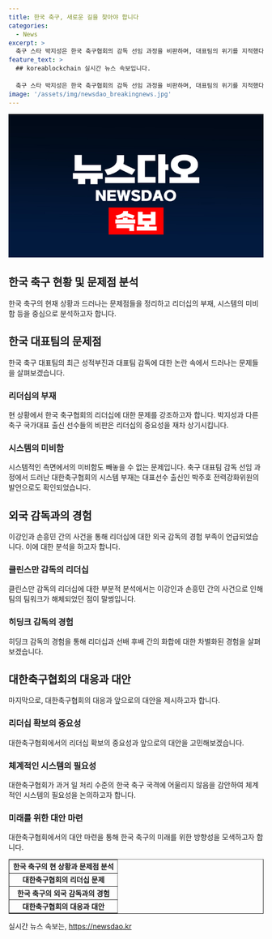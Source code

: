 ```yaml
---
title: 한국 축구, 새로운 길을 찾아야 합니다
categories:
  - News
excerpt: >
  축구 스타 박지성은 한국 축구협회의 감독 선임 과정을 비판하며, 대표팀의 위기를 지적했다. 각종 축구 대회에서의 성적 부진과 감독 및 리더십의 문제, 그리고 대한축구협회의 결정 과정에 대한 비판을 통해 한국 축구의 위기를 지적하고 있다. 이에 대한 대국민의 우려와 감독 및 리더십 문제에 대한 비판적 시각을 보도하면서 한국 축구의 미래를 우려하는 목소리를 전달하고 있다.
feature_text: >
  ## koreablockchain 실시간 뉴스 속보입니다.

  축구 스타 박지성은 한국 축구협회의 감독 선임 과정을 비판하며, 대표팀의 위기를 지적했다. 각종 축구 대회에서의 성적 부진과 감독 및 리더십의 문제, 그리고 대한축구협회의 결정 과정에 대한 비판을 통해 한국 축구의 위기를 지적하고 있다. 이에 대한 대국민의 우려와 감독 및 리더십 문제에 대한 비판적 시각을 보도하면서 한국 축구의 미래를 우려하는 목소리를 전달하고 있다.
image: '/assets/img/newsdao_breakingnews.jpg'
---
```


<p><img src="/assets/img/newsdao_breakingnews.jpg" alt="koreablockchain 속보" /></p>

<h2 data-ke-size="size26">한국 축구 현황 및 문제점 분석</h2>

<p data-ke-size="size16">한국 축구의 현재 상황과 드러나는 문제점들을 정리하고 리더십의 부재, 시스템의 미비함 등을 중심으로 분석하고자 합니다.</p>

<h2 data-ke-size="size26">한국 대표팀의 문제점</h2>

<p data-ke-size="size16">한국 축구 대표팀의 최근 성적부진과 대표팀 감독에 대한 논란 속에서 드러나는 문제들을 살펴보겠습니다.</p>

<h3 data-ke-size="size24">리더십의 부재</h3>

<p data-ke-size="size16">현 상황에서 한국 축구협회의 리더십에 대한 문제를 강조하고자 합니다. 박지성과 다른 축구 국가대표 출신 선수들의 비판은 리더십의 중요성을 재차 상기시킵니다.</p>

<h3 data-ke-size="size24">시스템의 미비함</h3>

<p data-ke-size="size16">시스템적인 측면에서의 미비함도 빼놓을 수 없는 문제입니다. 축구 대표팀 감독 선임 과정에서 드러난 대한축구협회의 시스템 부재는 대표선수 출신인 박주호 전력강화위원의 발언으로도 확인되었습니다.</p>

<h2 data-ke-size="size26">외국 감독과의 경험</h2>

<p data-ke-size="size16">이강인과 손흥민 간의 사건을 통해 리더십에 대한 외국 감독의 경험 부족이 언급되었습니다. 이에 대한 분석을 하고자 합니다.</p>

<h3 data-ke-size="size24">클린스만 감독의 리더십</h3>

<p data-ke-size="size16">클린스만 감독의 리더십에 대한 부분적 분석에서는 이강인과 손흥민 간의 사건으로 인해 팀의 팀워크가 해체되었던 점이 말썽입니다.</p>

<h3 data-ke-size="size24">히딩크 감독의 경험</h3>

<p data-ke-size="size16">히딩크 감독의 경험을 통해 리더십과 선배 후배 간의 화합에 대한 차별화된 경험을 살펴보겠습니다.</p>

<h2 data-ke-size="size26">대한축구협회의 대응과 대안</h2>

<p data-ke-size="size16">마지막으로, 대한축구협회의 대응과 앞으로의 대안을 제시하고자 합니다.</p>

<h3 data-ke-size="size24">리더십 확보의 중요성</h3>

<p data-ke-size="size16">대한축구협회에서의 리더십 확보의 중요성과 앞으로의 대안을 고민해보겠습니다.</p>

<h3 data-ke-size="size24">체계적인 시스템의 필요성</h3>

<p data-ke-size="size16">대한축구협회가 과거 일 처리 수준의 한국 축구 국격에 어울리지 않음을 감안하여 체계적인 시스템의 필요성을 논의하고자 합니다.</p>

<h3 data-ke-size="size24">미래를 위한 대안 마련</h3>

<p data-ke-size="size16">대한축구협회에서의 대안 마련을 통해 한국 축구의 미래를 위한 방향성을 모색하고자 합니다.</p>

<table style="width: 100%;" border="1">
<tbody>
<tr>
<td style="text-align: center; height: 17px;"><b>한국 축구의 현 상황과 문제점 분석</b></td>
</tr>
<tr>
<td style="text-align: center; height: 17px;"><b>대한축구협회의 리더십 문제</b></td>
</tr>
<tr>
<td style="text-align: center; height: 17px;"><b>한국 축구의 외국 감독과의 경험</b></td>
</tr>
<tr>
<td style="text-align: center; height: 17px;"><b>대한축구협회의 대응과 대안</b></td>
</tr>
</tbody>
</table>
실시간 뉴스 속보는, <a href="https://newsdao.kr" rel="dofollow">https://newsdao.kr</a>


